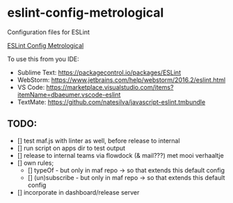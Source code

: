 # eslint-config-metrological
Configuration files for ESLint

[ESLint Config Metrological](git.io/eslint-config-metrological "ESLint Config Metrological")

To use this from you IDE:
- Sublime Text: https://packagecontrol.io/packages/ESLint
- WebStorm: https://www.jetbrains.com/help/webstorm/2016.2/eslint.html
- VS Code: https://marketplace.visualstudio.com/items?itemName=dbaeumer.vscode-eslint
- TextMate: https://github.com/natesilva/javascript-eslint.tmbundle

## TODO:
- [] test maf.js with linter as well, before release to internal
- [] run script on apps dir to test output
- [] release to internal teams via flowdock (& mail???) met mooi verhaaltje
- [] own rules;
  - [] typeOf - but only in maf repo -> so that extends this default config
  - [] (un)subscribe - but only in maf repo -> so that extends this default config
- [] incorporate in dashboard/release server
